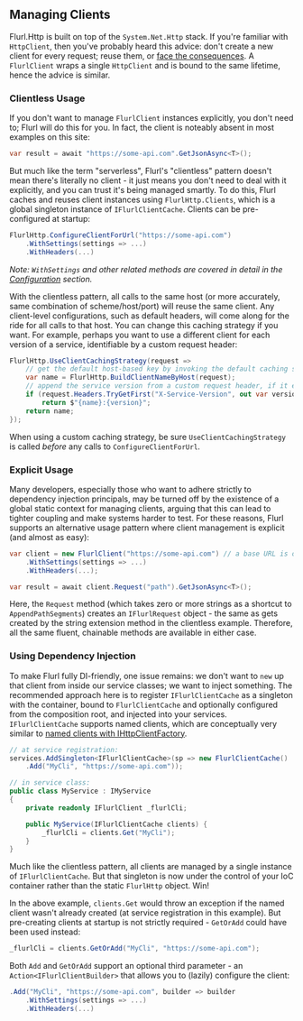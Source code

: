 ## Managing Clients

Flurl.Http is built on top of the `System.Net.Http` stack. If you're familiar with `HttpClient`, then you've probably heard this advice: don't create a new client for every request; reuse them, or [face the consequences](https://www.aspnetmonsters.com/2016/08/2016-08-27-httpclientwrong/). A `FlurlClient` wraps a single `HttpClient` and is bound to the same lifetime, hence the advice is similar.

### Clientless Usage

If you don't want to manage `FlurlClient` instances explicitly, you don't need to; Flurl will do this for you. In fact, the client is noteably absent in most examples on this site:

```cs
var result = await "https://some-api.com".GetJsonAsync<T>();
```

But much like the term "serverless", Flurl's "clientless" pattern doesn't mean there's literally no client - it just means you don't need to deal with it explicitly, and you can trust it's being managed smartly. To do this, Flurl caches and reuses client instances using `FlurlHttp.Clients`, which is a global singleton instance of `IFlurlClientCache`. Clients can be pre-configured at startup:

```cs
FlurlHttp.ConfigureClientForUrl("https://some-api.com")
    .WithSettings(settings => ...)
    .WithHeaders(...)
```
_Note: `WithSettings` and other related methods are covered in detail in the [Configuration](configuration.md) section._

With the clientless pattern, all calls to the same host (or more accurately, same combination of scheme/host/port) will reuse the same client. Any client-level configurations, such as default headers, will come along for the ride for all calls to that host. You can change this caching strategy if you want. For example, perhaps you want to use a different client for each version of a service, identifiable by a custom request header:

```c#
FlurlHttp.UseClientCachingStrategy(request =>
    // get the default host-based key by invoking the default caching strategy:
    var name = FlurlHttp.BuildClientNameByHost(request);
    // append the service version from a custom request header, if it exists:
    if (request.Headers.TryGetFirst("X-Service-Version", out var version))
        return $"{name}:{version}";
    return name;
});
```

When using a custom caching strategy, be sure `UseClientCachingStrategy` is called _before_ any calls to `ConfigureClientForUrl`.

### Explicit Usage

Many developers, especially those who want to adhere strictly to dependency injection principals, may be turned off by the existence of a global static context for managing clients, arguing that this can lead to tighter coupling and make systems harder to test. For these reasons, Flurl supports an alternative usage pattern where client management is explicit (and almost as easy):

```cs
var client = new FlurlClient("https://some-api.com") // a base URL is optional
    .WithSettings(settings => ...)
    .WithHeaders(...);

var result = await client.Request("path").GetJsonAsync<T>();
```

Here, the `Request` method (which takes zero or more strings as a shortcut to `AppendPathSegments`) creates an `IFlurlRequest` object - the same as gets created by the string extension method in the clientless example. Therefore, all the same fluent, chainable methods are available in either case.

### Using Dependency Injection

To make Flurl fully DI-friendly, one issue remains: we don't want to `new` up that client from inside our service classes; we want to inject something. The recommended approach here is to register `IFlurlClientCache` as a singleton with the container, bound to `FlurlClientCache` and optionally configured from the composition root, and injected into your services. `IFlurlClientCache` supports named clients, which are conceptually very similar to [named clients with IHttpClientFactory](https://learn.microsoft.com/en-us/aspnet/core/fundamentals/http-requests#named-clients).

```cs
// at service registration:
services.AddSingleton<IFlurlClientCache>(sp => new FlurlClientCache()
    .Add("MyCli", "https://some-api.com"));

// in service class:
public class MyService : IMyService
{
    private readonly IFlurlClient _flurlCli;

    public MyService(IFlurlClientCache clients) {
        _flurlCli = clients.Get("MyCli");
    }
}
```

Much like the clientless pattern, all clients are managed by a single instance of `IFlurlClientCache`. But that singleton is now under the control of your IoC container rather than the static `FlurlHttp` object. Win!

In the above example, `clients.Get` would throw an exception if the named client wasn't already created (at service registration in this example). But pre-creating clients at startup is not strictly required - `GetOrAdd` could have been used instead:

```cs
_flurlCli = clients.GetOrAdd("MyCli", "https://some-api.com");
```

Both `Add` and `GetOrAdd` support an optional third parameter - an `Action<IFlurlClientBuilder>` that allows you to (lazily) configure the client:

```cs
.Add("MyCli", "https://some-api.com", builder => builder
    .WithSettings(settings => ...)
    .WithHeaders(...)
```
